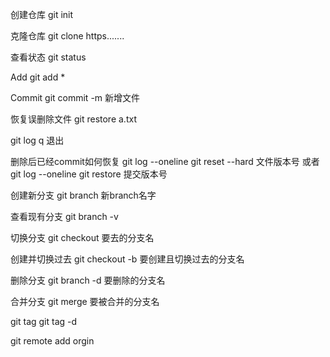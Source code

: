创建仓库
git init

克隆仓库
git clone https.......

查看状态 
git status


Add
git add *


Commit
git commit -m 新增文件


恢复误删除文件
git restore a.txt

git log
q   退出


删除后已经commit如何恢复
git log --oneline
git reset --hard 文件版本号
或者
git log --oneline
git restore 提交版本号

创建新分支
git branch 新branch名字

查看现有分支
git branch -v 

切换分支
git checkout 要去的分支名

创建并切换过去
git checkout -b 要创建且切换过去的分支名

删除分支
git branch -d 要删除的分支名

合并分支
git merge 要被合并的分支名


git tag 
git tag -d 

git remote add orgin 



















